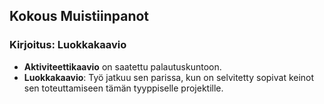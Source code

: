 ## Kokous Muistiinpanot

### Kirjoitus: Luokkakaavio

- **Aktiviteettikaavio** on saatettu palautuskuntoon.
- **Luokkakaavio**: Työ jatkuu sen parissa, kun on selvitetty sopivat keinot sen toteuttamiseen tämän tyyppiselle projektille.
